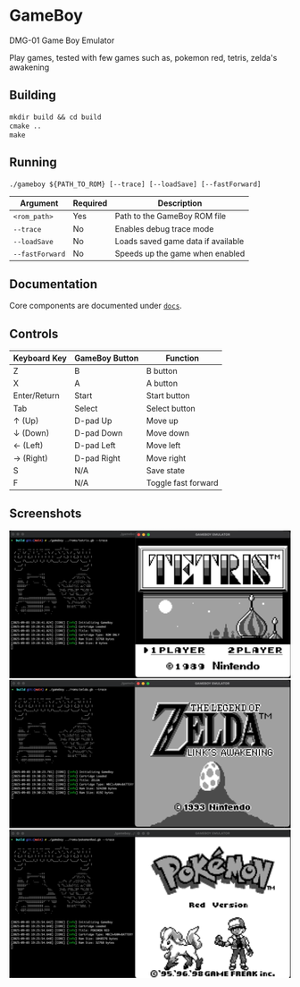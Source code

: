 # GameBoy
DMG-01 Game Boy Emulator

Play games, tested with few games such as, pokemon red, tetris, zelda's awakening

## Building
```console
mkdir build && cd build
cmake ..
make
```

## Running
```console
./gameboy ${PATH_TO_ROM} [--trace] [--loadSave] [--fastForward]
```

| Argument | Required | Description |
|----------|----------|-------------|
| `<rom_path>` | Yes | Path to the GameBoy ROM file |
| `--trace` | No | Enables debug trace mode |
| `--loadSave` | No | Loads saved game data if available |
| `--fastForward` | No | Speeds up the game when enabled |

## Documentation
Core components are documented under [`docs`](docs/).

## Controls

| Keyboard Key | GameBoy Button | Function |
|--------------|----------------|----------|
| Z            | B              | B button |
| X            | A              | A button |
| Enter/Return | Start          | Start button |
| Tab          | Select         | Select button |
| ↑ (Up)       | D-pad Up       | Move up |
| ↓ (Down)     | D-pad Down     | Move down |
| ← (Left)     | D-pad Left     | Move left |
| → (Right)    | D-pad Right    | Move right |
| S            | N/A            | Save state |
| F            | N/A            | Toggle fast forward |

## Screenshots
![Tetris](images/tetris.png)
![Zelda Link's Awakening](images/zelda.png)
![Pokemon Red](images/pokemonRed.png)